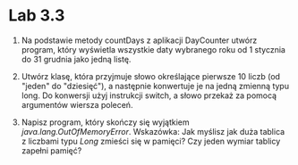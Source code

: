 # Lab 3.3

1. Na podstawie metody countDays z aplikacji DayCounter utwórz program, który wyświetla wszystkie daty wybranego roku od 1 stycznia do 31 grudnia jako jedną listę.

2. Utwórz klasę, która przyjmuje słowo określające pierwsze 10 liczb (od "jeden" do "dziesięć"), a następnie konwertuje je na jedną zmienną typu long. Do konwersji użyj instrukcji switch, a słowo przekaż za pomocą argumentów wiersza poleceń.

3. Napisz program, który skończy się wyjątkiem *java.lang.OutOfMemoryError*. Wskazówka: Jak myślisz jak duża tablica z liczbami typu *Long* zmieści się w pamięci? Czy jeden wymiar tablicy zapełni pamięć?